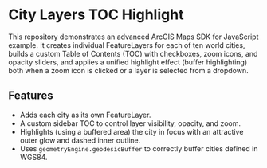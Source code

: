 # City Layers TOC Highlight

This repository demonstrates an advanced ArcGIS Maps SDK for JavaScript example. It creates individual FeatureLayers for each of ten world cities, builds a custom Table of Contents (TOC) with checkboxes, zoom icons, and opacity sliders, and applies a unified highlight effect (buffer highlighting) both when a zoom icon is clicked or a layer is selected from a dropdown.

## Features
- Adds each city as its own FeatureLayer.
- A custom sidebar TOC to control layer visibility, opacity, and zoom.
- Highlights (using a buffered area) the city in focus with an attractive outer glow and dashed inner outline.
- Uses `geometryEngine.geodesicBuffer` to correctly buffer cities defined in WGS84.
